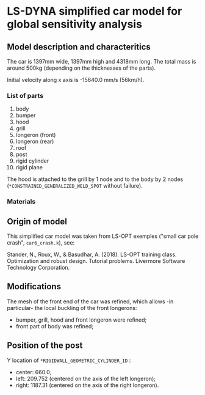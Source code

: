 # LS-DYNA simplified car model for global sensitivity analysis
## Model description and characteritics
The car is 1397mm wide, 1397mm high and 4318mm long. 
The total mass is around 500kg (depending on the thicknesses of the parts).

Initial velocity along x axis is -15640.0 mm/s (56km/h).

### List of parts
1. body
2. bumper
3. hood
4. grill
5. longeron (front)
6. longeron (rear)
7. roof
8. post
9. rigid cylinder
10. rigid plane

The hood is attached to the grill by 1 node and to the body by 2 nodes 
(`*CONSTRAINED_GENERALIZED_WELD_SPOT` without failure).

### Materials


## Origin of model
This simplified car model was taken from LS-OPT exemples 
("small car pole crash", `car6_crash.k`), see:

Stander, N., Roux, W., & Basudhar, A. (2018). LS-OPT training class. Optimization and robust design. Tutorial problems. Livermore Software Technology Corporation.



## Modifications
The mesh of the front end of the car was refined, which allows -in particular- 
the local buckling of the front longerons:

- bumper, grill, hood and front longeron were refined;
- front part of body was refined;


## Position of the post
Y location of `*RIGIDWALL_GEOMETRIC_CYLINDER_ID` :
- center: 660.0;
- left:   209.752 (centered on the axis of the left longeron);
- right: 1187.31  (centered on the axis of the right longeron).
